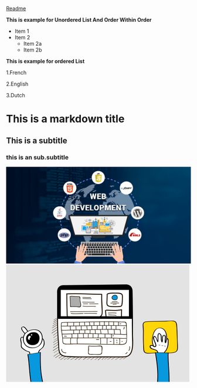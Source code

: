 [Readme](./_README.md)

**This is example for Unordered List And Order Within Order**
* Item 1
* Item 2
  * Item 2a
  * Item 2b

**This is example for ordered List**

1.French 

2.English

3.Dutch

# This is a markdown title 

 ## This is a subtitle 

 ### this is an  sub.subtitle 

 ![sample image](/images/sample.jpeg)
![sample animated image](/images/giphy.gif)
